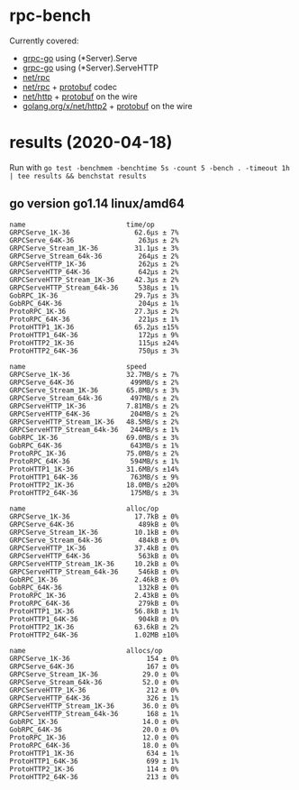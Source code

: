rpc-bench
=========

Currently covered:
- [grpc-go](https://github.com/grpc/grpc-go) using (*Server).Serve
- [grpc-go](https://github.com/grpc/grpc-go) using (*Server).ServeHTTP
- [net/rpc](http://godoc.org/net/rpc)
- [net/rpc](http://godoc.org/net/rpc) + [protobuf](https://github.com/gogo/protobuf) codec
- [net/http](http://godoc.org/net/http) + [protobuf](https://github.com/gogo/protobuf) on the wire
- [golang.org/x/net/http2](https://godoc.org/golang.org/x/net/http2) + [protobuf](https://github.com/gogo/protobuf) on the wire

results (2020-04-18)
====================
Run with `go test -benchmem -benchtime 5s -count 5 -bench . -timeout 1h | tee results && benchstat results`

## go version go1.14 linux/amd64

```
name                         time/op
GRPCServe_1K-36                62.6µs ± 7%
GRPCServe_64K-36                263µs ± 2%
GRPCServe_Stream_1K-36         31.1µs ± 3%
GRPCServe_Stream_64k-36         264µs ± 2%
GRPCServeHTTP_1K-36             262µs ± 2%
GRPCServeHTTP_64K-36            642µs ± 2%
GRPCServeHTTP_Stream_1K-36     42.3µs ± 2%
GRPCServeHTTP_Stream_64k-36     538µs ± 1%
GobRPC_1K-36                   29.7µs ± 3%
GobRPC_64K-36                   204µs ± 1%
ProtoRPC_1K-36                 27.3µs ± 2%
ProtoRPC_64K-36                 221µs ± 1%
ProtoHTTP1_1K-36               65.2µs ±15%
ProtoHTTP1_64K-36               172µs ± 9%
ProtoHTTP2_1K-36                115µs ±24%
ProtoHTTP2_64K-36               750µs ± 3%

name                         speed
GRPCServe_1K-36              32.7MB/s ± 7%
GRPCServe_64K-36              499MB/s ± 2%
GRPCServe_Stream_1K-36       65.8MB/s ± 3%
GRPCServe_Stream_64k-36       497MB/s ± 2%
GRPCServeHTTP_1K-36          7.81MB/s ± 2%
GRPCServeHTTP_64K-36          204MB/s ± 2%
GRPCServeHTTP_Stream_1K-36   48.5MB/s ± 2%
GRPCServeHTTP_Stream_64k-36   244MB/s ± 1%
GobRPC_1K-36                 69.0MB/s ± 3%
GobRPC_64K-36                 643MB/s ± 1%
ProtoRPC_1K-36               75.0MB/s ± 2%
ProtoRPC_64K-36               594MB/s ± 1%
ProtoHTTP1_1K-36             31.6MB/s ±14%
ProtoHTTP1_64K-36             763MB/s ± 9%
ProtoHTTP2_1K-36             18.0MB/s ±20%
ProtoHTTP2_64K-36             175MB/s ± 3%

name                         alloc/op
GRPCServe_1K-36                17.7kB ± 0%
GRPCServe_64K-36                489kB ± 0%
GRPCServe_Stream_1K-36         10.1kB ± 0%
GRPCServe_Stream_64k-36         484kB ± 0%
GRPCServeHTTP_1K-36            37.4kB ± 0%
GRPCServeHTTP_64K-36            563kB ± 0%
GRPCServeHTTP_Stream_1K-36     10.2kB ± 0%
GRPCServeHTTP_Stream_64k-36     546kB ± 0%
GobRPC_1K-36                   2.46kB ± 0%
GobRPC_64K-36                   132kB ± 0%
ProtoRPC_1K-36                 2.43kB ± 0%
ProtoRPC_64K-36                 279kB ± 0%
ProtoHTTP1_1K-36               56.8kB ± 1%
ProtoHTTP1_64K-36               904kB ± 0%
ProtoHTTP2_1K-36               63.6kB ± 2%
ProtoHTTP2_64K-36              1.02MB ±10%

name                         allocs/op
GRPCServe_1K-36                   154 ± 0%
GRPCServe_64K-36                  167 ± 0%
GRPCServe_Stream_1K-36           29.0 ± 0%
GRPCServe_Stream_64k-36          52.0 ± 0%
GRPCServeHTTP_1K-36               212 ± 0%
GRPCServeHTTP_64K-36              326 ± 1%
GRPCServeHTTP_Stream_1K-36       36.0 ± 0%
GRPCServeHTTP_Stream_64k-36       168 ± 1%
GobRPC_1K-36                     14.0 ± 0%
GobRPC_64K-36                    20.0 ± 0%
ProtoRPC_1K-36                   12.0 ± 0%
ProtoRPC_64K-36                  18.0 ± 0%
ProtoHTTP1_1K-36                  634 ± 1%
ProtoHTTP1_64K-36                 699 ± 1%
ProtoHTTP2_1K-36                  114 ± 0%
ProtoHTTP2_64K-36                 213 ± 0%
```
